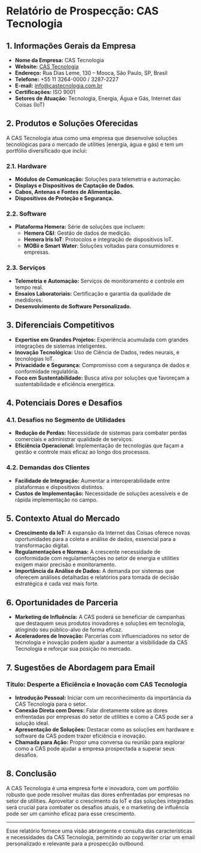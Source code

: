 # Relatório de Prospecção: CAS Tecnologia

## 1. Informações Gerais da Empresa
- **Nome da Empresa:** CAS Tecnologia
- **Website:** [CAS Tecnologia](https://www.castecnologia.com.br)
- **Endereço:** Rua Dias Leme, 130 – Mooca, São Paulo, SP, Brasil
- **Telefone:** +55 11 3264-0000 / 3287-2227
- **E-mail:** info@castecnologia.com.br
- **Certificações:** ISO 9001
- **Setores de Atuação:** Tecnologia, Energia, Água e Gás, Internet das Coisas (IoT)

## 2. Produtos e Soluções Oferecidas
A CAS Tecnologia atua como uma empresa que desenvolve soluções tecnológicas para o mercado de utilities (energia, água e gás) e tem um portfólio diversificado que inclui:

### 2.1. Hardware
- **Módulos de Comunicação:** Soluções para telemetria e automação.
- **Displays e Dispositivos de Captação de Dados.**
- **Cabos, Antenas e Fontes de Alimentação.**
- **Dispositivos de Proteção e Segurança.**

### 2.2. Software
- **Plataforma Hemera:** Série de soluções que incluem:
  - **Hemera C&I**: Gestão de dados de medição.
  - **Hemera Iris IoT**: Protocolos e integração de dispositivos IoT.
  - **MOBii e Smart Water**: Soluções voltadas para consumidores e empresas.

### 2.3. Serviços
- **Telemetria e Automação:** Serviços de monitoramento e controle em tempo real.
- **Ensaios Laboratoriais:** Certificação e garantia da qualidade de medidores.
- **Desenvolvimento de Software Personalizado.**

## 3. Diferenciais Competitivos
- **Expertise em Grandes Projetos:** Experiência acumulada com grandes integrações de sistemas inteligentes.
- **Inovação Tecnológica:** Uso de Ciência de Dados, redes neurais, e tecnologias IoT.
- **Privacidade e Segurança:** Compromisso com a segurança de dados e conformidade regulatória.
- **Foco em Sustentabilidade:** Busca ativa por soluções que favoreçam a sustentabilidade e eficiência energética.

## 4. Potenciais Dores e Desafios
### 4.1. Desafios no Segmento de Utilidades
- **Redução de Perdas:** Necessidade de sistemas para combater perdas comerciais e administrar qualidade de serviços.
- **Eficiência Operacional:** Implementação de tecnologias que façam a gestão e controle mais eficaz ao longo dos processos.

### 4.2. Demandas dos Clientes
- **Facilidade de Integração:** Aumentar a interoperabilidade entre plataformas e dispositivos distintos.
- **Custos de Implementação:** Necessidade de soluções acessíveis e de rápida implementação no campo.

## 5. Contexto Atual do Mercado
- **Crescimento da IoT:** A expansão da Internet das Coisas oferece novas oportunidades para a coleta e análise de dados, essencial para a transformação digital.
- **Regulamentações e Normas:** A crescente necessidade de conformidade com regulamentações no setor de energia e utilities exigem maior precisão e monitoramento.
- **Importância da Análise de Dados:** A demanda por sistemas que oferecem análises detalhadas e relatórios para tomada de decisão estratégica é cada vez mais forte.

## 6. Oportunidades de Parceria
- **Marketing de Influência:** A CAS poderá se beneficiar de campanhas que destaquem seus produtos inovadores e soluções em tecnologia, atingindo seu público-alvo de forma eficaz.
- **Aceleradores de Inovação:** Parcerias com influenciadores no setor de tecnologia e inovação podem ajudar a aumentar a visibilidade da CAS Tecnologia e reforçar sua posição no mercado.

## 7. Sugestões de Abordagem para Email
### Título: Desperte a Eficiência e Inovação com CAS Tecnologia
- **Introdução Pessoal:** Iniciar com um reconhecimento da importância da CAS Tecnologia para o setor.
- **Conexão Direta com Dores:** Falar diretamente sobre as dores enfrentadas por empresas do setor de utilities e como a CAS pode ser a solução ideal.
- **Apresentação de Soluções:** Destacar como as soluções em hardware e software da CAS podem trazer eficiência e inovação.
- **Chamada para Ação:** Propor uma conversa ou reunião para explorar como a CAS pode ajudar a empresa prospectada a superar seus desafios.

## 8. Conclusão
A CAS Tecnologia é uma empresa forte e inovadora, com um portfólio robusto que pode resolver muitas das dores enfrentadas por empresas no setor de utilities. Aproveitar o crescimento da IoT e das soluções integradas será crucial para combater os desafios atuais, e o marketing de influência pode ser um caminho eficaz para esse crescimento.

--- 

Esse relatório fornece uma visão abrangente e consulta das características e necessidades da CAS Tecnologia, permitindo ao copywriter criar um email personalizado e relevante para a prospecção outbound.